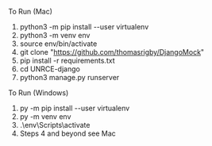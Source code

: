 To Run (Mac)

1. python3 -m pip install --user virtualenv
2. python3 -m venv env
3. source env/bin/activate
4. git clone "https://github.com/thomasrigby/DjangoMock"
5. pip install -r requirements.txt
6. cd UNRCE-django
7. python3 manage.py runserver

To Run (Windows)
1. py -m pip install --user virtualenv
2. py -m venv env
3. .\env\Scripts\activate
4. Steps 4 and beyond see Mac